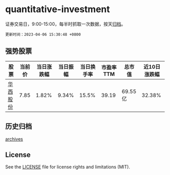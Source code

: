 # quantitative-investment

证券交易日，9:00-15:00，每半时抓取一次数据，按天[归档](archives)。

`更新时间：2023-04-06 15:30:48 +0800`

## 强势股票

|股票|当前价|当日涨跌幅|当日振幅|当日换手率|市盈率TTM|总市值|近10日涨跌幅|
|----|----|----|----|----|----|----|----|
|[华西股份](https://xueqiu.com/S/SZ000936)|7.85|1.82%|9.34%|15.5%|39.19|69.55亿|32.38%|

## 历史归档

[archives](archives)

## License

See the [LICENSE](LICENSE) file for license rights and limitations (MIT).